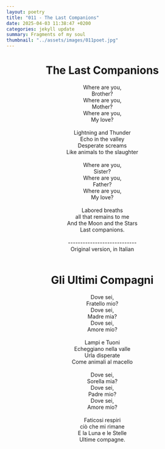 ```yaml
---
layout: poetry
title: "011 - The Last Companions"
date: 2025-04-03 11:38:47 +0200
categories: jekyll update
summary: Fragments of my soul
thumbnail: "../assets/images/011poet.jpg"
---
```


<div style="text-align: center;">
<h1>The Last Companions</h1>
</div>
<div style="text-align: center;">
Where are you,<br>
Brother?<br>
Where are you,<br>
Mother?<br>
Where are you,<br>
My love?<br>
<br>
Lightning and Thunder<br>
Echo in the valley<br>
Desperate screams<br>
Like animals to the slaughter<br>
<br>
Where are you,<br>
Sister?<br>
Where are you,<br>
Father?<br>
Where are you,<br>
My love?<br>
<br>
Labored breaths<br>
all that remains to me<br>
And the Moon and the Stars<br>
Last companions.<br>
</div>
<br>
<div style="text-align: center;">
----------------------------<br>
Original version, in Italian</div>
<br>
<div style="text-align: center;">
<h1>Gli Ultimi Compagni</h1>
</div>
<div style="text-align: center;">
Dove sei,<br>
Fratello mio?<br>
Dove sei,<br>
Madre mia?<br>
Dove sei,<br>
Amore mio?<br>
<br>
Lampi e Tuoni<br>
Echeggiano nella valle<br>
Urla disperate<br>
Come animali al macello<br>
<br>
Dove sei,<br>
Sorella mia?<br>
Dove sei,<br>
Padre mio?<br>
Dove sei,<br>
Amore mio?<br>
<br>
Faticosi respiri<br>
ciò che mi rimane<br>
E la Luna e le Stelle<br>
Ultime compagne.<br>
</div>
